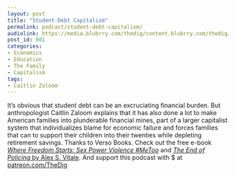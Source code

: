 ```yaml
---
layout: post
title: "Student-Debt Capitalism"
permalink: podcast/student-debt-capitalism/
audiolink: https://media.blubrry.com/thedig/content.blubrry.com/thedig/The_Dig_-_EP_99_-_Zaloom.mp3
post_id: 601
categories: 
- Economics
- Education
- The Family
- Capitalism
tags: 
- Caitlin Zaloom
---
```


It’s obvious that student debt can be an excruciating financial burden. But anthropologist Caitlin Zaloom explains that it has also done a lot to make American families into plunderable financial mines, part of a larger capitalist system that individualizes blame for economic failure and forces families that can to support their children into their twenties while depleting retirement savings. Thanks to Verso Books. Check out the free e-book [*Where Freedom Starts: Sex Power Violence #MeToo*](versobooks.com/blogs/3635-where-freedom-starts-sex-power-violence-metoo) and [*The End of Policing* by Alex S. Vitale](versobooks.com/books/2426-the-end-of-policing). And support this podcast with $ at [patreon.com/TheDig](http://www.patreon.com/TheDig) 
 
